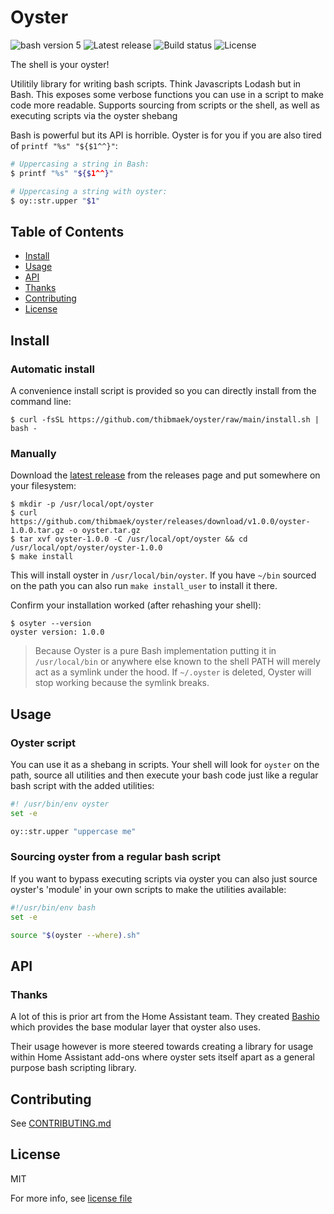 # Oyster

<!-- Banner & Badges. Badges should have newlines -->
![bash version 5](https://img.shields.io/badge/bash%20version-GNU%20bash%205-brightgreen.svg)
![Latest release](https://badgen.net/github/release/thibmaek/oyster)
![Build status](https://github.com/thibmaek/oyster/workflows/CI/badge.svg)
![License](https://img.shields.io/github/license/thibmaek/oyster.svg)

The shell is your oyster!

Utilitily library for writing bash scripts. Think Javascripts Lodash but in Bash. This exposes some verbose functions you can use in a script to make code more readable. Supports sourcing from scripts or the shell, as well as executing scripts via the oyster shebang

Bash is powerful but its API is horrible. Oyster is for you if you are also tired of `printf "%s" "${$1^^}"`:

```bash
# Uppercasing a string in Bash:
$ printf "%s" "${$1^^}"

# Uppercasing a string with oyster:
$ oy::str.upper "$1"
```

## Table of Contents
<!-- - Must link to all Markdown sections in the file.
- Must start with the next section; do not include the title or Table of Contents headings.
- Must be at least one-depth: must capture all `##` headings. -->
- [Install](#install)
- [Usage](#usage)
- [API](#api)
- [Thanks](#thanks)
- [Contributing](#contributing)
- [License](#license)

## Install

### Automatic install

A convenience install script is provided so you can directly install from the command line:

```console
$ curl -fsSL https://github.com/thibmaek/oyster/raw/main/install.sh | bash -
```

### Manually

Download the [latest release](https://github.com/thibmaek/oyster/releases) from the releases page and put somewhere on your filesystem:

```console
$ mkdir -p /usr/local/opt/oyster
$ curl https://github.com/thibmaek/oyster/releases/download/v1.0.0/oyster-1.0.0.tar.gz -o oyster.tar.gz
$ tar xvf oyster-1.0.0 -C /usr/local/opt/oyster && cd /usr/local/opt/oyster/oyster-1.0.0
$ make install
```

This will install oyster in `/usr/local/bin/oyster`. If you have `~/bin` sourced on the path you can also run `make install_user` to install it there.

Confirm your installation worked (after rehashing your shell):

```console
$ osyter --version
oyster version: 1.0.0
```

> Because Oyster is a pure Bash implementation putting it in `/usr/local/bin` or anywhere else known to the shell PATH will merely act as a symlink under the hood. If `~/.oyster` is deleted, Oyster will stop working because the symlink breaks.

## Usage

### Oyster script

You can use it as a shebang in scripts. Your shell will look for `oyster` on the path, source all utilities and then execute your bash code just like a regular bash script with the added utilities:

```bash
#! /usr/bin/env oyster
set -e

oy::str.upper "uppercase me"
```

### Sourcing oyster from a regular bash script

If you want to bypass executing scripts via oyster you can also just source oyster's 'module' in your own scripts to make the utilities available:

```bash
#!/usr/bin/env bash
set -e

source "$(oyster --where).sh"
```

## API

### Thanks

A lot of this is prior art from the Home Assistant team. They created [Bashio](https://github.com/hassio-addons/bashio) which provides the base modular layer that oyster also uses.

Their usage however is more steered towards creating a library for usage within Home Assistant add-ons where oyster sets itself apart as a general purpose bash scripting library.

## Contributing

See [CONTRIBUTING.md](./CONTRIBUTING.md)

## License

MIT

For more info, see [license file](./LICENSE)
